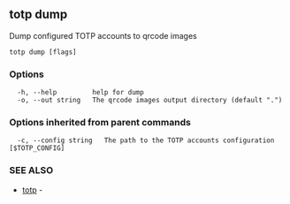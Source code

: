 ## totp dump

Dump configured TOTP accounts to qrcode images

```
totp dump [flags]
```

### Options

```
  -h, --help         help for dump
  -o, --out string   The qrcode images output directory (default ".")
```

### Options inherited from parent commands

```
  -c, --config string   The path to the TOTP accounts configuration [$TOTP_CONFIG]
```

### SEE ALSO

* [totp](totp.md)	 - 

